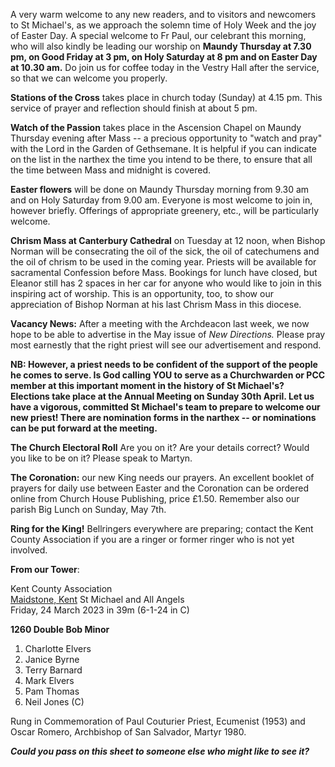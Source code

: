 
A very warm welcome to any new readers, and to visitors and newcomers to
St Michael\'s, as we approach the solemn time of Holy Week and the joy
of Easter Day. A special welcome to Fr Paul, our celebrant this morning,
who will also kindly be leading our worship on **Maundy Thursday at 7.30
pm, on Good Friday at 3 pm, on Holy Saturday at 8 pm and on Easter Day
at 10.30 am.** Do join us for coffee today in the Vestry Hall after the
service, so that we can welcome you properly.

**Stations of the Cross** takes place in church today (Sunday) at 4.15
pm. This service of prayer and reflection should finish at about 5 pm.

**Watch of the Passion** takes place in the Ascension Chapel on Maundy
Thursday evening after Mass -- a precious opportunity to "watch and
pray" with the Lord in the Garden of Gethsemane. It is helpful if you
can indicate on the list in the narthex the time you intend to be there,
to ensure that all the time between Mass and midnight is covered.

**Easter flowers** will be done on Maundy Thursday morning from 9.30 am
and on Holy Saturday from 9.00 am. Everyone is most welcome to join in,
however briefly. Offerings of appropriate greenery, etc., will be
particularly welcome.

**Chrism Mass at Canterbury Cathedral** on Tuesday at 12 noon, when
Bishop Norman will be consecrating the oil of the sick, the oil of
catechumens and the oil of chrism to be used in the coming year. Priests
will be available for sacramental Confession before Mass. Bookings for
lunch have closed, but Eleanor still has 2 spaces in her car for anyone
who would like to join in this inspiring act of worship. This is an
opportunity, too, to show our appreciation of Bishop Norman at his last
Chrism Mass in this diocese.

**Vacancy News:** After a meeting with the Archdeacon last week, we now
hope to be able to advertise in the May issue of *New Directions.*
Please pray most earnestly that the right priest will see our
advertisement and respond.

**NB: However, a priest needs to be confident of the support of the
people he comes to serve. Is God calling YOU to serve as a Churchwarden
or PCC member at this important moment in the history of St Michael\'s?
Elections take place at the Annual Meeting on Sunday 30th April. Let
us have a vigorous, committed St Michael\'s team to prepare to welcome
our new priest! There are nomination forms in the narthex -- or
nominations can be put forward at the meeting.**

**The Church Electoral Roll** Are you on it? Are your details
correct? Would you like to be on it? Please speak to Martyn.

**The Coronation:** our new King needs our prayers. An excellent booklet
of prayers for daily use between Easter and the Coronation can be
ordered online from Church House Publishing, price £1.50. Remember also
our parish Big Lunch on Sunday, May 7th.

**Ring for the King!** Bellringers everywhere are preparing; contact the
Kent County Association if you are a ringer or former ringer who is not
yet involved.

**From our Tower**:

Kent County Association  
[Maidstone, Kent](https://dove.cccbr.org.uk/detail.php?tower=12644#_blank) St Michael and All Angels  
Friday, 24 March 2023 in 39m (6-1-24 in C)

**1260 Double Bob Minor**

1. Charlotte Elvers  
2. Janice Byrne  
3. Terry Barnard  
4. Mark Elvers  
5. Pam Thomas  
6. Neil Jones (C)  

Rung in Commemoration of Paul Couturier Priest, Ecumenist (1953) and
Oscar Romero, Archbishop of San Salvador, Martyr 1980.

***Could you pass on this sheet to someone else who might like to see
it?***
